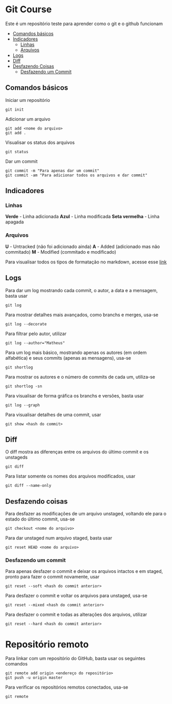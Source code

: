 # Git Course

Este é um repositório teste para aprender como o git e o github funcionam

* [Comandos básicos](#comandos-básicos)
* [Indicadores](#indicadores)
  - [Linhas](#linhas)
  - [Arquivos](#arquivos)
* [Logs](#logs)
* [Diff](#diff)
* [Desfazendo Coisas](#desfazendo-coisas)
  - [Desfazendo um Commit](#desfazendo-um-commit)

## Comandos básicos

Iniciar um repositório
```
git init
```

Adicionar um arquivo
```
git add <nome do arquivo>
git add .
```

Visualisar os status dos arquivos
```
git status
```

Dar um commit 
```
git commit -m "Para apenas dar um commit"
git commit -am "Para adicionar todos os arquivos e dar commit"
```

## Indicadores

### Linhas

**Verde**         - Linha adicionada
**Azul**          - Linha modificada
**Seta vermelha** - Linha apagada

### Arquivos

**U** - Untracked (não foi adicionado ainda)
**A** - Added (adicionado mas não commitado)
**M** - Modified (commitado e modificado)

Para visualisar todos os tipos de formatação no markdown, acesse esse [link](https://help.github.com/en/github/writing-on-github/basic-writing-and-formatting-syntax)

## Logs

Para dar um log mostrando cada commit, o autor, a data e a mensagem, basta usar
```
git log
```

Para mostrar detalhes mais avançados, como branchs e merges, usa-se
```
git log --decorate
```

Para filtrar pelo autor, utilizar
```
git log --author="Matheus"
```

Para um log mais básico, mostrando apenas os autores (em ordem alfabética) e seus commits (apenas as mensagens), usa-se
```
git shortlog
```

Para mostrar os autores e o número de commits de cada um, utiliza-se
```
git shortlog -sn
```

Para visualisar de forma gráfica os branchs e versões, basta usar
```
git log --graph
```

Para visualisar detalhes de uma commit, usar
```
git show <hash do commit>
```

## Diff

O diff mostra as diferenças entre os arquivos do último commit e os unstageds
```
git diff
```

Para listar somente os nomes dos arquivos modificados, usar
```
git diff --name-only
```

## Desfazendo coisas

Para desfazer as modificações de um arquivo unstaged, voltando ele para o estado do último commit, usa-se
```
git checkout <nome do arquivo>
```

Para dar unstaged num arquivo staged, basta usar
```
git reset HEAD <nome do arquivo>
```

### Desfazendo um commit

Para apenas desfazer o commit e deixar os arquivos intactos e em staged, pronto para fazer o commit novamente, usar
```
git reset --soft <hash do commit anterior>
```

Para desfazer o commit e voltar os arquivos para unstaged, usa-se
```
git reset --mixed <hash do commit anterior>
```

Para desfazer o commit e todas as alterações dos arquivos, utilizar
```
git reset --hard <hash do commit anterior>
```

# Repositório remoto

Para linkar com um repositório do GitHub, basta usar os seguintes comandos
```
git remote add origin <endereço do repositório>
git push -u origin master
```

Para verificar os repositórios remotos conectados, usa-se
```
git remote
```
